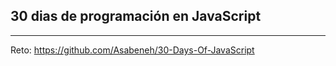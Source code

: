 ## 30 dias de programación en JavaScript
---
Reto: https://github.com/Asabeneh/30-Days-Of-JavaScript
